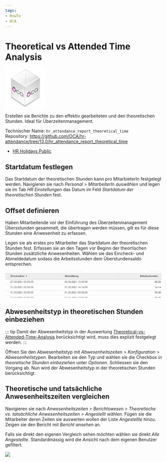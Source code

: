 ```yaml
---
tags:
- HowTo
- OCA
---
```

# Theoretical vs Attended Time Analysis
![icon_oca_app](assets/icon_oca_app.png)

Erstellen sie Berichte zu den effektiv gearbeiteten und den theoretischen Stunden. Ideal für Überzeitenmanagement.

Technischer Name: `hr_attendance_report_theoretical_time`\
Repository: <https://github.com/OCA/hr-attendance/tree/13.0/hr_attendance_report_theoretical_time>

* [HR Holidays Public](HR-Holidays-Public.md)

## Startdatum festlegen

Das Startdatum der theoretischen Stunden kann pro MitarbieterIn festgelegt werden. Navigieren sie nach *Personal > MitarbeiterIn auswählen* und legen sie im Tab *HR Einstellungen* das Datum im Feld *Startdatum der theoretischen Stunden* fest.

## Offset definieren

Haben Mitarbeitende vor der Einführung des Überzeitenmanagement Übersstunden gesammelt, die übertragen werden müssen, gilt es für diese Stunden eine Anwesenheit zu erfassen.

Legen sie als erstes pro Mitarbeiter das Startdatum der theoretischen Stunden fest. Erfassen sie an den Tagen vor Beginn der theortischen Stunden zusätzliche Anwesenheiten. Wählen sie das Eincheck- und Abmeldedatum sodass die Arbeitsstunden dem Überstundensaldo entsprechen.

![](assets/Theoretical-vs-Attenden-Time-Analysis-Offset.png)

## Abwesenheitstyp in theoretischen Stunden einbeziehen

::: tip
Damit der Abwesenheitstyp in der Auswertung [Theoretical-vs-Attended-Time-Analysis](Theoretical-vs-Attended-Time-Analysis.md) berücksichtigt wird, muss dies explizit festgelegt werden.
:::

Öffnen Sie den Abwesenheitstyp mit *Abwesenheitszeiten > Konfiguration > Abwesenheitstypen*. Bearbeiten sie den Typ und wählen sie die Checkbox *in theoretische Stunden einbeziehen* unter *Optionen*. Schliessen sie den Vorgang ab. Nun wird der Abwesenheitstyp in der theoretischen Stunden berücksichtigt.

## Theoretische und tatsächliche Anwesenheitszeiten vergleichen

Navigieren sie nach *Anwesenheitszeiten > Berichtswesen > Theoretische vs. tatsächliche Anwesenheitszeiten > Angestellt wählen*. Fügen sie die Mitarbeiter deren Zeiten sie auswerten wollen der Liste *Angestellte* hinzu. Zeigen sie den Bericht mit *Bericht ansehen* an.

Falls sie direkt den eigenen Vergleich sehen möchten wählen sie direkt *Alle Angestellte*. Standardmässig wird die Ansicht nach dem eigenen Benutzer gefiltert.

![](assets/Odoo%20Anwesenheitszeiten%20Vergleich.png)